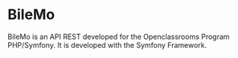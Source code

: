 # BileMo

BileMo is an API REST developed for the Openclassrooms Program PHP/Symfony. It is developed with the Symfony Framework.
